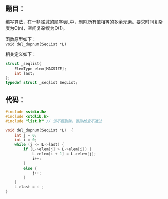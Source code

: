 ## 题目：

编写算法，在一非递减的顺序表L中，删除所有值相等的多余元素。要求时间复杂度为O(n)，空间复杂度为O(1)。

函数原型如下：  
`void del_dupnum(SeqList *L)`

相关定义如下：

```c
struct _seqlist{
    ElemType elem[MAXSIZE];
    int last;
};
typedef struct _seqlist SeqList;
```

## 代码：

```cpp
#include <stdio.h>
#include <stdlib.h>
#include "list.h" // 请不要删除，否则检查不通过

void del_dupnum(SeqList *L)  {
    int j = 0;
    int i = 0;
    while (j <= L->last) {
        if (L->elem[j] > L->elem[i]) {
            L->elem[i + 1] = L->elem[j];
            i++;
        }
        else {
            j++;
        }
    }
    L->last = i ;
}
```
